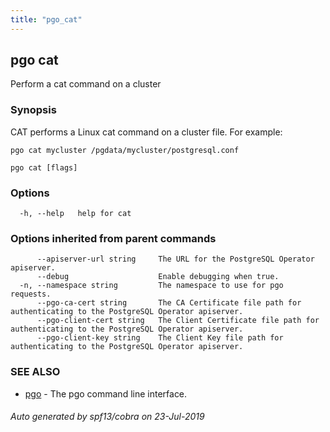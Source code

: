 ```yaml
---
title: "pgo_cat"
---
```

## pgo cat

Perform a cat command on a cluster

### Synopsis

CAT performs a Linux cat command on a cluster file. For example:

	pgo cat mycluster /pgdata/mycluster/postgresql.conf

```
pgo cat [flags]
```

### Options

```
  -h, --help   help for cat
```

### Options inherited from parent commands

```
      --apiserver-url string     The URL for the PostgreSQL Operator apiserver.
      --debug                    Enable debugging when true.
  -n, --namespace string         The namespace to use for pgo requests.
      --pgo-ca-cert string       The CA Certificate file path for authenticating to the PostgreSQL Operator apiserver.
      --pgo-client-cert string   The Client Certificate file path for authenticating to the PostgreSQL Operator apiserver.
      --pgo-client-key string    The Client Key file path for authenticating to the PostgreSQL Operator apiserver.
```

### SEE ALSO

* [pgo](/operatorcli/cli/pgo/)	 - The pgo command line interface.

###### Auto generated by spf13/cobra on 23-Jul-2019
